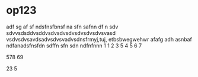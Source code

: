 # op123
adf
sg
af
sf
ndsfnsfbnsf
na
sfn
safnn
df
n
sdv
sdvvsdsddvsddvsdvsdvsdvsdvsdvsdvsvasd
vsdvsdvsavdsadvsdvsvadvsdnsfrmyj,tuj,
etbsbwegwehwr
afafg
adh
asnbaf
ndfanadsfnsfdn
sdffn
sfn
sdn
ndfnfnnn
1 1
2
 3
  5
   4
   5
   6
   7

   578
   69

   23
   5
